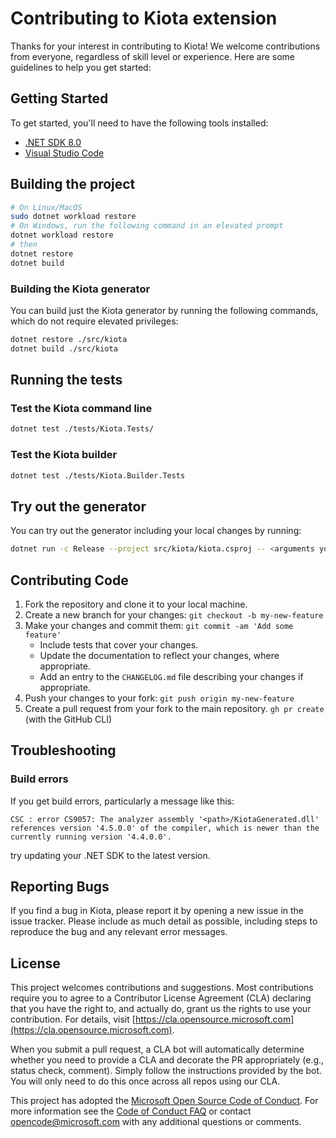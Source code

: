 # Contributing to Kiota extension

Thanks for your interest in contributing to Kiota! We welcome contributions from everyone, regardless of skill level or experience. Here are some guidelines to help you get started:

## Getting Started

To get started, you'll need to have the following tools installed:

- [.NET SDK 8.0](https://get.dot.net/8)
- [Visual Studio Code](https://code.visualstudio.com/)



## Building the project

```sh
# On Linux/MacOS
sudo dotnet workload restore
# On Windows, run the following command in an elevated prompt
dotnet workload restore
# then
dotnet restore
dotnet build
```

### Building the Kiota generator

You can build just the Kiota generator by running the following commands, which do not require elevated privileges:

```sh
dotnet restore ./src/kiota
dotnet build ./src/kiota
```

## Running the tests

### Test the Kiota command line

```sh
dotnet test ./tests/Kiota.Tests/
```

### Test the Kiota builder

```sh
dotnet test ./tests/Kiota.Builder.Tests
```

## Try out the generator

You can try out the generator including your local changes by running:

```sh
dotnet run -c Release --project src/kiota/kiota.csproj -- <arguments you would pass>
```

## Contributing Code

1. Fork the repository and clone it to your local machine.
2. Create a new branch for your changes: `git checkout -b my-new-feature`
3. Make your changes and commit them: `git commit -am 'Add some feature'`
    - Include tests that cover your changes.
    - Update the documentation to reflect your changes, where appropriate.
    - Add an entry to the `CHANGELOG.md` file describing your changes if appropriate.
4. Push your changes to your fork: `git push origin my-new-feature`
5. Create a pull request from your fork to the main repository. `gh pr create` (with the GitHub CLI)

## Troubleshooting

### Build errors

If you get build errors, particularly a message like this:
```
CSC : error CS9057: The analyzer assembly '<path>/KiotaGenerated.dll' references version '4.5.0.0' of the compiler, which is newer than the currently running version '4.4.0.0'. 
```

try updating your .NET SDK to the latest version.

## Reporting Bugs

If you find a bug in Kiota, please report it by opening a new issue in the issue tracker. Please include as much detail as possible, including steps to reproduce the bug and any relevant error messages.

## License

This project welcomes contributions and suggestions.  Most contributions require you to agree to a
Contributor License Agreement (CLA) declaring that you have the right to, and actually do, grant us
the rights to use your contribution. For details, visit [https://cla.opensource.microsoft.com](https://cla.opensource.microsoft.com).

When you submit a pull request, a CLA bot will automatically determine whether you need to provide
a CLA and decorate the PR appropriately (e.g., status check, comment). Simply follow the instructions
provided by the bot. You will only need to do this once across all repos using our CLA.

This project has adopted the [Microsoft Open Source Code of Conduct](https://opensource.microsoft.com/codeofconduct/).
For more information see the [Code of Conduct FAQ](https://opensource.microsoft.com/codeofconduct/faq/) or
contact [opencode@microsoft.com](mailto:opencode@microsoft.com) with any additional questions or comments.
